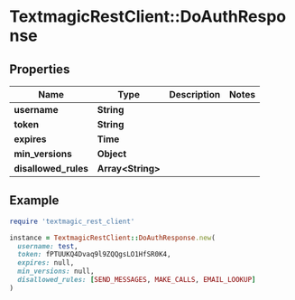 # TextmagicRestClient::DoAuthResponse

## Properties

| Name | Type | Description | Notes |
| ---- | ---- | ----------- | ----- |
| **username** | **String** |  |  |
| **token** | **String** |  |  |
| **expires** | **Time** |  |  |
| **min_versions** | **Object** |  |  |
| **disallowed_rules** | **Array&lt;String&gt;** |  |  |

## Example

```ruby
require 'textmagic_rest_client'

instance = TextmagicRestClient::DoAuthResponse.new(
  username: test,
  token: fPTUUKQ4Dvaq9l9ZQQgsLO1HfSR0K4,
  expires: null,
  min_versions: null,
  disallowed_rules: [SEND_MESSAGES, MAKE_CALLS, EMAIL_LOOKUP]
)
```

